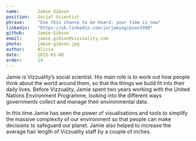 ```yaml
---
name:       Jamie Gibson
position:   Social Scientist
phrase:     "Use this chance to be heard: your time is now"   
linkedin:   "https://uk.linkedin.com/in/jamiegibson1990"
github:		Jamie-Gibson
email:      jamie.gibson@vizzuality.com
photo:      jamie-gibson.jpg
author:     Alicia
date:       2015-05-08
order:		14
---
```


 Jamie is Vizzuality’s social scientist. His main role is to work out how people think about the world around them, so that the things we build fit into their daily lives. Before Vizzuality, Jamie spent two years working with the United Nations Environment Programme, looking into the different ways governments collect and manage their environmental data. 
 
 In this time Jamie has seen the power of visualisations and tools to simplify the massive complexity of our environment so that people can make decisions to safeguard our planet. Jamie also helped to increase the average hair length of Vizzuality staff by a couple of inches.
